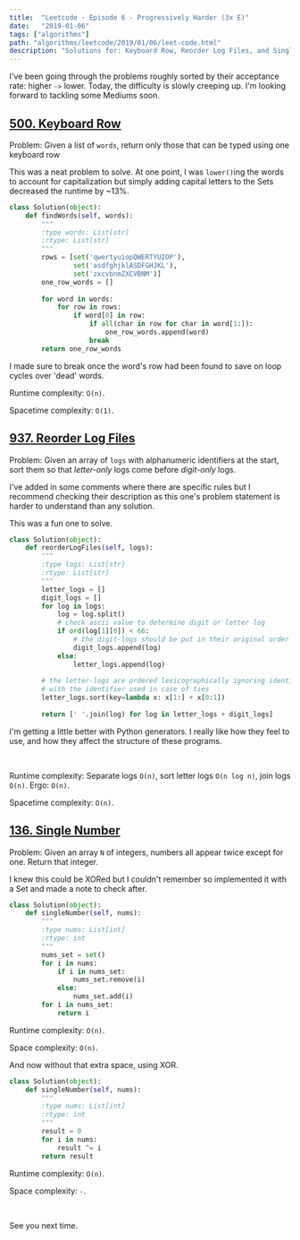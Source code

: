 ```yaml
---
title:  "Leetcode - Episode 6 - Progressively Harder (3x E)"
date:   "2019-01-06"
tags: ["algorithms"]
path: "algorithms/leetcode/2019/01/06/leet-code.html"
description: "Solutions for: Keyboard Row, Reorder Log Files, and Single Number."
---
```


I've been going through the problems roughly sorted by their acceptance rate: higher `->` lower. Today, the difficulty is slowly creeping up. I'm looking forward to tackling some Mediums soon.

## [500. Keyboard Row](https://leetcode.com/problems/keyboard-row/)

Problem: Given a list of `words`, return only those that can be typed using one keyboard row

This was a neat problem to solve. At one point, I was `lower()`ing the words to account for capitalization but simply adding capital letters to the Sets decreased the runtime by ~13%.

```python
class Solution(object):
    def findWords(self, words):
        """
        :type words: List[str]
        :rtype: List[str]
        """
        rows = [set('qwertyuiopQWERTYUIOP'),
                set('asdfghjklASDFGHJKL'),
                set('zxcvbnmZXCVBNM')]
        one_row_words = []
        
        for word in words:
            for row in rows:
                if word[0] in row:
                    if all(char in row for char in word[1:]):
                        one_row_words.append(word)
                    break
        return one_row_words
```

I made sure to break once the word's row had been found to save on loop cycles over 'dead' words.

Runtime complexity: `O(n)`.

Spacetime complexity: `O(1)`.

## [937. Reorder Log Files](https://leetcode.com/problems/reorder-data-in-log-files/)

Problem: Given an array of `logs` with alphanumeric identifiers at the start, sort them so that *letter-only* logs come before *digit-only* logs.

I've added in some comments where there are specific rules but I recommend checking their description as this one's problem statement is harder to understand than any solution.

This was a fun one to solve.

```python
class Solution(object):
    def reorderLogFiles(self, logs):
        """
        :type logs: List[str]
        :rtype: List[str]
        """
        letter_logs = []
        digit_logs = []
        for log in logs:
            log = log.split()
            # check ascii value to determine digit or letter log
            if ord(log[1][0]) < 66:
                # the digit-logs should be put in their original order
                digit_logs.append(log)
            else:
                letter_logs.append(log)
        
        # the letter-logs are ordered lexicographically ignoring identifier,
        # with the identifier used in case of ties
        letter_logs.sort(key=lambda x: x[1:] + x[0:1])
                         
        return [' '.join(log) for log in letter_logs + digit_logs]
```

I'm getting a little better with Python generators. I really like how they feel to use, and how they affect the structure of these programs.

<br>

Runtime complexity: Separate logs `O(n)`, sort letter logs `O(n log n)`, join logs `O(n)`. Ergo: `O(n)`.

Spacetime complexity: `O(n)`.

## [136. Single Number](https://leetcode.com/problems/uncommon-words-from-two-sentences/)

Problem: Given an array `N` of integers, numbers all appear twice except for one. Return that integer.

I knew this could be XORed but I couldn't remember so implemented it with a Set and made a note to check after.

```python
class Solution(object):
    def singleNumber(self, nums):
        """
        :type nums: List[int]
        :rtype: int
        """
        nums_set = set()
        for i in nums:
            if i in nums_set:
                nums_set.remove(i)
            else:
                nums_set.add(i)
        for i in nums_set:
            return i
```

Runtime complexity: `O(n)`.

Space complexity: `O(n)`.

And now without that extra space, using XOR.

```python
class Solution(object):
    def singleNumber(self, nums):
        """
        :type nums: List[int]
        :rtype: int
        """
        result = 0
        for i in nums:
            result ^= i
        return result
```

Runtime complexity: `O(n)`.

Space complexity: `-`.

<br>

See you next time.
